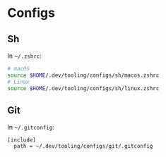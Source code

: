 # Configs

## Sh

In `~/.zshrc`:

```sh
# macOS
source $HOME/.dev/tooling/configs/sh/macos.zshrc
# Linux
source $HOME/.dev/tooling/configs/sh/linux.zshrc
```

## Git

In `~/.gitconfig`:

```gitconfig
[include]
  path = ~/.dev/tooling/configs/git/.gitconfig
```
